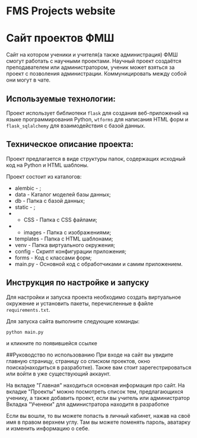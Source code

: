 # FMS Projects website
# Сайт проектов ФМШ
Сайт на котором ученики и учителя(а также администрация) ФМШ смогут работать с научными проектами. 
Научный проект создаётся преподавателем или администратором, ученик может взяться за проект с позволения администрации. 
Коммуницировать между собой они могут в чате.

## Используемые технологии:
Проект использует библиотеки `flask` для создания веб-приложений на языке программирования Python, `wtforms` для написания HTML форм и `flask_sqlalchemy` для взаимодействия с базой данных.

## Техническое описание проекта:
Проект предлагается в виде структуры папок, содержащих исходный код на Python и HTML шаблоны.

Проект состоит из каталогов:

* alembic - ;
* data - Каталог моделей базы данных;
* db - Папка с базой данных;
* static - ;
* * CSS - Папка с CSS файлами;
* * images - Папка с изображениями;
* templates - Папка с HTML шаблонами;
* venv - Папка виртуального окружения;
* config - Скрипт конфигурации приложения;
* forms - Код с классами форм;
* main.py - Основной код с обработчиками и самим приложением.

## Инструкция по настройке и запуску
Для настройки и запуска проекта необходимо создать виртуальное окружение и установить пакеты, перечисленные в файле `requirements.txt`.

Для запуска сайта выполните следующие команды:
```shell
python main.py
```
и кликните по появившейся ссылке

##Руководство по использованию
При входе на сайт вы увидите главную страницу, страницу со списком проектов, окно поиска(находиться в разработке). 
Также вам стоит зарегестрироваться или войти в уже существующий аккаунт.


На вкладке "Главная" находиться основная информация про сайт. 
На вкладке "Проекты" можно посмотреть список тем, предлагающихся ученику, а также добавить проект, если вы учитель или администратор
Вкладка "Ученеки" для администратора находитя в разработке


Если вы вошли, то вы можете попасть в личный кабинет, нажав на своё имя в правом верхнем углу. Там вы можете поменять пароль, аватарку и изменить информацию о себе.